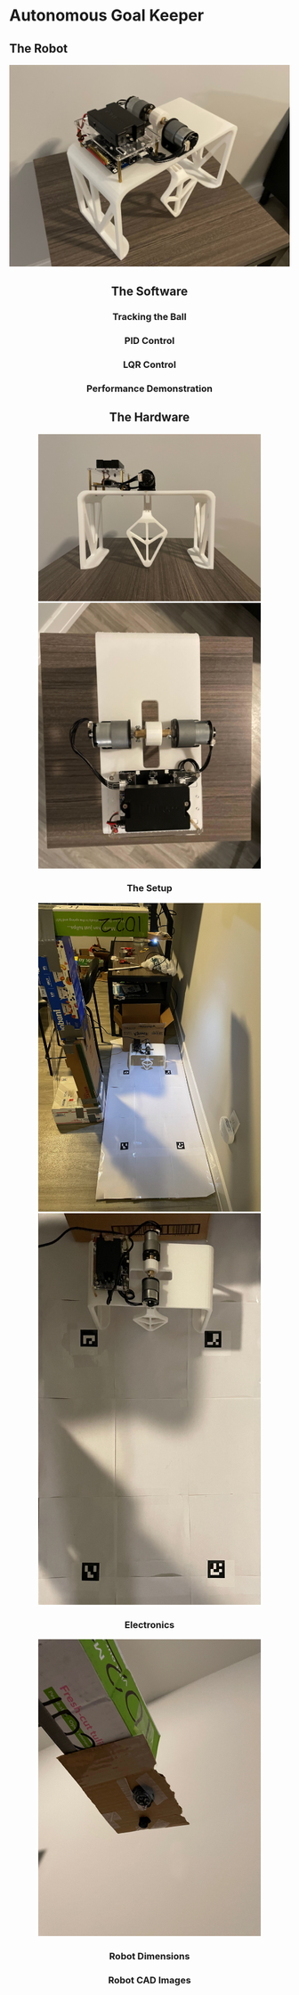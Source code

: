 # Autonomous Goal Keeper

## The Robot

<center><img src="robotIsoView.jpeg" alt="Robot Isometric View" width="600" class="center"/><center>

## The Software

### Tracking the Ball

### PID Control

### LQR Control

### Performance Demonstration

## The Hardware

<center><img src="robotFrontView.jpeg" alt="Robot Front View" width="400" class="center"/><center>
<center><img src="robotTopView.jpeg" alt="Robot Top View" width="400" class="center"/><center>

### The Setup

<center><img src="setup.jpeg" alt="Full Setup" width="400" class="center"/><center>
<img src="setupTopView.jpeg" alt="Top View of Setup" width="400" class="center"/>

### Electronics

<img src="cameraMount.jpeg" alt="Camera Mount" width="400" class="center"/>


### Robot Dimensions

### Robot CAD Images


